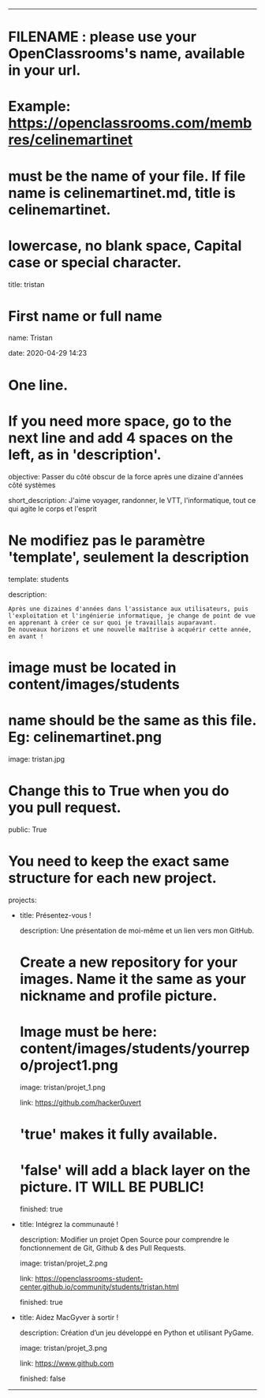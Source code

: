 ---


# FILENAME : please use your OpenClassrooms's name, available in your url.

# Example: https://openclassrooms.com/membres/celinemartinet

# must be the name of your file. If file name is celinemartinet.md, title is celinemartinet.

# lowercase, no blank space, Capital case or special character.

title: tristan


# First name or full name

name: Tristan

date: 2020-04-29 14:23


# One line.

# If you need more space, go to the next line and add 4 spaces on the left, as in 'description'.

objective: Passer du côté obscur de la force après une dizaine d'années côté systèmes

short_description: J'aime voyager, randonner, le VTT, l'informatique, tout ce qui agite le corps et l'esprit


# Ne modifiez pas le paramètre 'template', seulement la description

template: students

description:

    Après une dizaines d'années dans l'assistance aux utilisateurs, puis l'exploitation et l'ingénierie informatique, je change de point de vue en apprenant à créer ce sur quoi je travaillais auparavant.
    De nouveaux horizons et une nouvelle maîtrise à acquérir cette année, en avant !



# image must be located in content/images/students

# name should be the same as this file. Eg: celinemartinet.png

image: tristan.jpg


# Change this to True when you do you pull request.

public: True


# You need to keep the exact same structure for each new project.

projects:

  - title: Présentez-vous !

    description: Une présentation de moi-même et un lien vers mon GitHub.

    # Create a new repository for your images. Name it the same as your nickname and profile picture.

    # Image must be here: content/images/students/yourrepo/project1.png

    image: tristan/projet_1.png

    link: https://github.com/hacker0uvert

    # 'true' makes it fully available.

    # 'false' will add a black layer on the picture. IT WILL BE PUBLIC!

    finished: true

  - title: Intégrez la communauté !

    description: Modifier un projet Open Source pour comprendre le fonctionnement de Git, Github & des Pull Requests.

    image: tristan/projet_2.png

    link: https://openclassrooms-student-center.github.io/community/students/tristan.html

    finished: true

  - title: Aidez MacGyver à sortir !

    description: Création d’un jeu développé en Python et utilisant PyGame.

    image: tristan/projet_3.png

    link: https://www.github.com

    finished: false

---
